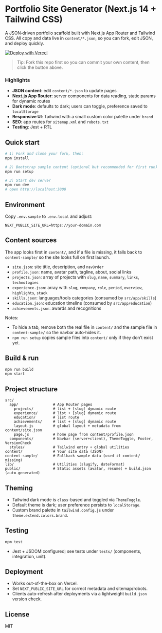 # Portfolio Site Generator (Next.js 14 + Tailwind CSS)

A JSON‑driven portfolio scaffold built with Next.js App Router and Tailwind CSS. All copy and data live in `content/*.json`, so you can fork, edit JSON, and deploy quickly.

[![Deploy with Vercel](https://vercel.com/button)](https://vercel.com/new/clone?repository-url=https%3A%2F%2Fgithub.com%2Fshikhar1verma%2Fportfolio&project-name=portfolio&repository-name=portfolio)

> Tip: Fork this repo first so you can commit your own content, then click the button above.

### Highlights
- **JSON content**: edit `content/*.json` to update pages
- **Next.js App Router**: server components for data reading, static params for dynamic routes
- **Dark mode**: defaults to dark; users can toggle, preference saved to `localStorage`
- **Responsive UI**: Tailwind with a small custom color palette under `brand`
- **SEO**: app routes for `sitemap.xml` and `robots.txt`
- **Testing**: Jest + RTL

## Quick start
```bash
# 1) Fork and clone your fork, then:
npm install

# 2) Bootstrap sample content (optional but recommended for first run)
npm run setup

# 3) Start dev server
npm run dev
# open http://localhost:3000
```

## Environment
Copy `.env.sample` to `.env.local` and adjust:
```env
NEXT_PUBLIC_SITE_URL=https://your-domain.com
```

## Content sources
The app looks first in `content/`, and if a file is missing, it falls back to `content-sample/` so the site looks full on first launch.

- `site.json`: site title, description, and `navOrder`
- `profile.json`: name, avatar path, tagline, about, social links
- `projects.json`: array of projects with `slug`, `name`, `summary`, `links`, `technologies`
- `experience.json`: array with `slug`, `company`, `role`, `period`, `overview`, `highlights`, `stack`
- `skills.json`: languages/tools categories (consumed by `src/app/skills`)
- `education.json`: education timeline (consumed by `src/app/education`)
- `achievements.json`: awards and recognitions

Notes:
- To hide a tab, remove both the real file in `content/` and the sample file in `content-sample/` so the navbar auto‑hides it.
- `npm run setup` copies sample files into `content/` only if they don’t exist yet.

## Build & run
```bash
npm run build
npm start
```

## Project structure
```
src/
  app/                # App Router pages
    projects/         # list + [slug] dynamic route
    experience/       # list + [slug] dynamic route
    education/        # list route
    achievements/     # list + [slug] dynamic route
    layout.js         # global layout + metadata from content/site.json
    page.js           # home page from content/profile.json
  components/         # Navbar (server+client), ThemeToggle, Footer, VersionCheck
  styles/             # Tailwind entry + global utilities
content/              # Your site data (JSON)
content-sample/       # Fallback sample data (used if content/ missing)
lib/                  # Utilities (slugify, dateFormat)
public/               # Static assets (avatar, resume) + build.json (auto-generated)
```

## Theming
- Tailwind dark mode is `class`-based and toggled via `ThemeToggle`.
- Default theme is dark; user preference persists to `localStorage`.
- Custom brand palette in `tailwind.config.js` under `theme.extend.colors.brand`.

## Testing
```bash
npm test
```
- Jest + JSDOM configured; see tests under `tests/` (components, integration, unit).

## Deployment
- Works out-of-the-box on Vercel.
- Set `NEXT_PUBLIC_SITE_URL` for correct metadata and sitemap/robots.
- Clients auto-refresh after deployments via a lightweight `build.json` version check.

## License
MIT
